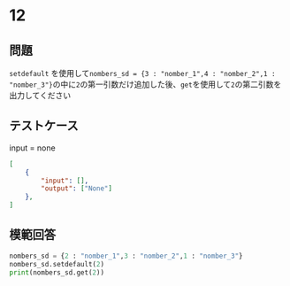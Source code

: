 # 12
## 問題

`setdefault` を使用して`nombers_sd = {3 : "nomber_1",4 : "nomber_2",1 : "nomber_3"}`の中に`2`の第一引数だけ追加した後、`get`を使用して`2`の第二引数を出力してください

## テストケース
input = none
```json
[
	{
		"input": [],
		"output": ["None"]
  	},
]
```

## 模範回答
```python
nombers_sd = {2 : "nomber_1",3 : "nomber_2",1 : "nomber_3"}
nombers_sd.setdefault(2)
print(nombers_sd.get(2))
```